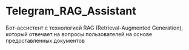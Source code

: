 # Telegram_RAG_Assistant
Бот-ассистент с технологией RAG (Retrieval-Augmented Generation), который отвечает на вопросы пользователей на основе предоставленных документов

